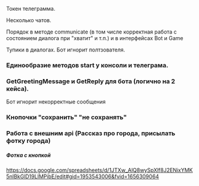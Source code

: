 Токен телеграмма. 

Несколько чатов. 

Порядок в методе communicate (в том числе корректная работа с состоянием диалога при "хватит" и т.п.) и в интерфейсах Bot и Game

Тупики в диалогах. Бот игнорит полтзователя.

### Единообразие методов start у консоли и телеграма.

### GetGreetingMessage и GetReply для бота (логично на 2 кейса).

Бот игнорит некорректные сообщения

### Кнопочки "сохранить" "не сохранять"

### Работа с внешним api (Рассказ про города, присылать фотку города)

##### Фотка с кнопкой

https://docs.google.com/spreadsheets/d/1JTXw_AlQ8wySpXlf8J2ENixYMK5nIBkGlD19LIMPibE/edit#gid=1953543006&fvid=1656309064
